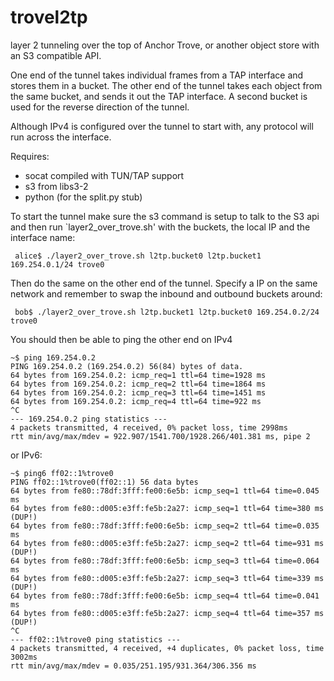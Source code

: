 trovel2tp
=========

layer 2 tunneling over the top of Anchor Trove, or another object store
with an S3 compatible API.

One end of the tunnel takes individual frames from a TAP interface and 
stores them in a bucket. The other end of the tunnel takes each object 
from the same bucket, and sends it out the TAP interface.  A second 
bucket is used for the reverse direction of the tunnel.  

Although IPv4 is configured over the tunnel to start with, any protocol
will run across the interface.

Requires:

 * socat compiled with TUN/TAP support
 * s3 from libs3-2
 * python (for the split.py stub)

To start the tunnel make sure the s3 command is setup to talk to the S3 api
and then run `layer2_over_trove.sh' with the buckets, the local IP and the
interface name:

	 alice$ ./layer2_over_trove.sh l2tp.bucket0 l2tp.bucket1 169.254.0.1/24 trove0

Then do the same on the other end of the tunnel. Specify a IP on the same
network and remember to swap the inbound and outbound buckets around:

	 bob$ ./layer2_over_trove.sh l2tp.bucket1 l2tp.bucket0 169.254.0.2/24 trove0

You should then be able to ping the other end on IPv4 

	~$ ping 169.254.0.2
	PING 169.254.0.2 (169.254.0.2) 56(84) bytes of data.
	64 bytes from 169.254.0.2: icmp_req=1 ttl=64 time=1928 ms
	64 bytes from 169.254.0.2: icmp_req=2 ttl=64 time=1864 ms
	64 bytes from 169.254.0.2: icmp_req=3 ttl=64 time=1451 ms
	64 bytes from 169.254.0.2: icmp_req=4 ttl=64 time=922 ms
	^C
	--- 169.254.0.2 ping statistics ---
	4 packets transmitted, 4 received, 0% packet loss, time 2998ms
	rtt min/avg/max/mdev = 922.907/1541.700/1928.266/401.381 ms, pipe 2

or IPv6:

	~$ ping6 ff02::1%trove0
	PING ff02::1%trove0(ff02::1) 56 data bytes
	64 bytes from fe80::78df:3fff:fe00:6e5b: icmp_seq=1 ttl=64 time=0.045 ms
	64 bytes from fe80::d005:e3ff:fe5b:2a27: icmp_seq=1 ttl=64 time=380 ms (DUP!)
	64 bytes from fe80::78df:3fff:fe00:6e5b: icmp_seq=2 ttl=64 time=0.035 ms
	64 bytes from fe80::d005:e3ff:fe5b:2a27: icmp_seq=2 ttl=64 time=931 ms (DUP!)
	64 bytes from fe80::78df:3fff:fe00:6e5b: icmp_seq=3 ttl=64 time=0.064 ms
	64 bytes from fe80::d005:e3ff:fe5b:2a27: icmp_seq=3 ttl=64 time=339 ms (DUP!)
	64 bytes from fe80::78df:3fff:fe00:6e5b: icmp_seq=4 ttl=64 time=0.041 ms
	64 bytes from fe80::d005:e3ff:fe5b:2a27: icmp_seq=4 ttl=64 time=357 ms (DUP!)
	^C
	--- ff02::1%trove0 ping statistics ---
	4 packets transmitted, 4 received, +4 duplicates, 0% packet loss, time 3002ms
	rtt min/avg/max/mdev = 0.035/251.195/931.364/306.356 ms

